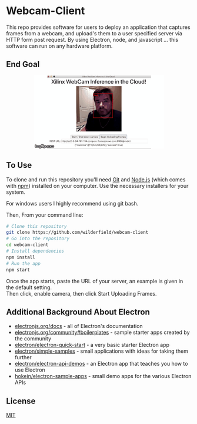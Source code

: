 # Webcam-Client
This repo provides software for users to deploy an application that captures frames from a webcam, and upload's them to a user specified server via HTTP form post request. By using Electron, node, and javascript ... this software can run on any hardware platform.  

## End Goal
<p align="center">
    <img src="demo.gif" alt="Image" width="353" height="199" />
</p>

## To Use

To clone and run this repository you'll need [Git](https://git-scm.com) and [Node.js](https://nodejs.org/en/download/) (which comes with [npm](http://npmjs.com)) installed on your computer. Use the necessary installers for your system.  
  
For windows users I highly recommend using git bash.  
  
Then, From your command line:

```bash
# Clone this repository
git clone https://github.com/wilderfield/webcam-client
# Go into the repository
cd webcam-client
# Install dependencies
npm install
# Run the app
npm start
```
  
Once the app starts, paste the URL of your server, an example is given in the default setting.  
Then click, enable camera, then click Start Uploading Frames.  

## Additional Background About Electron

- [electronjs.org/docs](https://electronjs.org/docs) - all of Electron's documentation
- [electronjs.org/community#boilerplates](https://electronjs.org/community#boilerplates) - sample starter apps created by the community
- [electron/electron-quick-start](https://github.com/electron/electron-quick-start) - a very basic starter Electron app
- [electron/simple-samples](https://github.com/electron/simple-samples) - small applications with ideas for taking them further
- [electron/electron-api-demos](https://github.com/electron/electron-api-demos) - an Electron app that teaches you how to use Electron
- [hokein/electron-sample-apps](https://github.com/hokein/electron-sample-apps) - small demo apps for the various Electron APIs

## License

[MIT](LICENSE)
